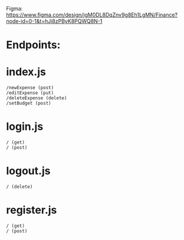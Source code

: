 Figma: https://www.figma.com/design/jgM0DL8DqZnv9g8Eh1LgMN/Finance?node-id=0-1&t=hJi8zPByK8PQWQ8N-1

# Endpoints:

# index.js

    /newExpense (post)
    /editExpense (put)
    /deleteExpense (delete)
    /setBudget (post)

# login.js

    / (get)
    / (post)

# logout.js

    / (delete)

# register.js

    / (get)
    / (post)
